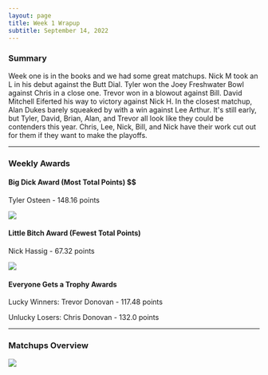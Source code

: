 ```yaml
---
layout: page
title: Week 1 Wrapup
subtitle: September 14, 2022
---
```


### Summary
Week one is in the books and we had some great matchups. Nick M took an L in his debut against the Butt Dial. Tyler won the Joey Freshwater Bowl against Chris in a close one. Trevor won in a blowout against Bill. David Mitchell Eiferted his way to victory against Nick H. In the closest matchup, Alan Dukes barely squeaked by with a win against Lee Arthur. 
It's still early, but Tyler, David, Brian, Alan, and Trevor all look like they could be contenders this year. Chris, Lee, Nick, Bill, and Nick have their work cut out for them if they want to make the playoffs.

___

### Weekly Awards

#### Big Dick Award (Most Total Points) $$
Tyler Osteen - 148.16 points

![](https://media.giphy.com/media/ENcROyB1aZIk4KchRS/giphy.gif)

#### Little Bitch Award (Fewest Total Points)
Nick Hassig - 67.32 points

![](https://media.giphy.com/media/mcH0upG1TeEak/giphy.gif)

#### Everyone Gets a Trophy Awards
Lucky Winners:
Trevor Donovan - 117.48 points

Unlucky Losers:
Chris Donovan - 132.0 points

___

### Matchups Overview

![](../assets/img/week1_matchups.png)


